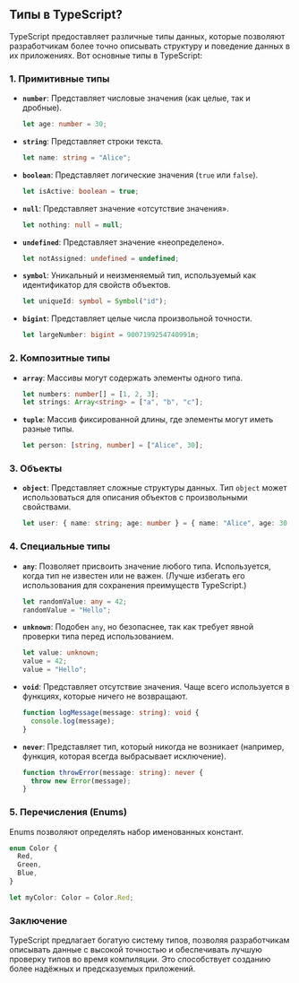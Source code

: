## Типы в TypeScript?

TypeScript предоставляет различные типы данных, которые позволяют разработчикам более точно описывать структуру и поведение данных в их приложениях. Вот основные типы в TypeScript:

### 1. Примитивные типы

- **`number`**: Представляет числовые значения (как целые, так и дробные).
  ```typescript
  let age: number = 30;
  ```

- **`string`**: Представляет строки текста.
  ```typescript
  let name: string = "Alice";
  ```

- **`boolean`**: Представляет логические значения (`true` или `false`).
  ```typescript
  let isActive: boolean = true;
  ```

- **`null`**: Представляет значение «отсутствие значения».
  ```typescript
  let nothing: null = null;
  ```

- **`undefined`**: Представляет значение «неопределено».
  ```typescript
  let notAssigned: undefined = undefined;
  ```

- **`symbol`**: Уникальный и неизменяемый тип, используемый как идентификатор для свойств объектов.
  ```typescript
  let uniqueId: symbol = Symbol("id");
  ```

- **`bigint`**: Представляет целые числа произвольной точности.
  ```typescript
  let largeNumber: bigint = 9007199254740991n;
  ```

### 2. Композитные типы

- **`array`**: Массивы могут содержать элементы одного типа.
  ```typescript
  let numbers: number[] = [1, 2, 3];
  let strings: Array<string> = ["a", "b", "c"];
  ```

- **`tuple`**: Массив фиксированной длины, где элементы могут иметь разные типы.
  ```typescript
  let person: [string, number] = ["Alice", 30];
  ```

### 3. Объекты

- **`object`**: Представляет сложные структуры данных. Тип `object` может использоваться для описания объектов с произвольными свойствами.
  ```typescript
  let user: { name: string; age: number } = { name: "Alice", age: 30 };
  ```

### 4. Специальные типы

- **`any`**: Позволяет присвоить значение любого типа. Используется, когда тип не известен или не важен. (Лучше избегать его использования для сохранения преимуществ TypeScript.)
  ```typescript
  let randomValue: any = 42;
  randomValue = "Hello";
  ```

- **`unknown`**: Подобен `any`, но безопаснее, так как требует явной проверки типа перед использованием.
  ```typescript
  let value: unknown;
  value = 42;
  value = "Hello";
  ```

- **`void`**: Представляет отсутствие значения. Чаще всего используется в функциях, которые ничего не возвращают.
  ```typescript
  function logMessage(message: string): void {
    console.log(message);
  }
  ```

- **`never`**: Представляет тип, который никогда не возникает (например, функция, которая всегда выбрасывает исключение).
  ```typescript
  function throwError(message: string): never {
    throw new Error(message);
  }
  ```

### 5. Перечисления (Enums)

Enums позволяют определять набор именованных констант.
```typescript
enum Color {
  Red,
  Green,
  Blue,
}

let myColor: Color = Color.Red;
```

### Заключение

TypeScript предлагает богатую систему типов, позволяя разработчикам описывать данные с высокой точностью и обеспечивать лучшую проверку типов во время компиляции. Это способствует созданию более надёжных и предсказуемых приложений.